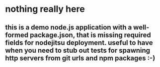 # nothing really here

## this is a demo node.js application with a well-formed package.json, that is missing required fields for nodejitsu deployment. useful to have when you need to stub out tests for spawning http servers from git urls and npm packages :-)
